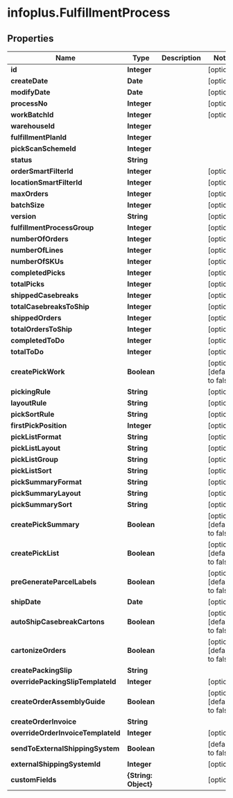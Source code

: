 # infoplus.FulfillmentProcess

## Properties
Name | Type | Description | Notes
------------ | ------------- | ------------- | -------------
**id** | **Integer** |  | [optional] 
**createDate** | **Date** |  | [optional] 
**modifyDate** | **Date** |  | [optional] 
**processNo** | **Integer** |  | [optional] 
**workBatchId** | **Integer** |  | [optional] 
**warehouseId** | **Integer** |  | 
**fulfillmentPlanId** | **Integer** |  | 
**pickScanSchemeId** | **Integer** |  | 
**status** | **String** |  | 
**orderSmartFilterId** | **Integer** |  | [optional] 
**locationSmartFilterId** | **Integer** |  | [optional] 
**maxOrders** | **Integer** |  | [optional] 
**batchSize** | **Integer** |  | [optional] 
**version** | **String** |  | [optional] 
**fulfillmentProcessGroup** | **Integer** |  | [optional] 
**numberOfOrders** | **Integer** |  | [optional] 
**numberOfLines** | **Integer** |  | [optional] 
**numberOfSKUs** | **Integer** |  | [optional] 
**completedPicks** | **Integer** |  | [optional] 
**totalPicks** | **Integer** |  | [optional] 
**shippedCasebreaks** | **Integer** |  | [optional] 
**totalCasebreaksToShip** | **Integer** |  | [optional] 
**shippedOrders** | **Integer** |  | [optional] 
**totalOrdersToShip** | **Integer** |  | [optional] 
**completedToDo** | **Integer** |  | [optional] 
**totalToDo** | **Integer** |  | [optional] 
**createPickWork** | **Boolean** |  | [optional] [default to false]
**pickingRule** | **String** |  | [optional] 
**layoutRule** | **String** |  | [optional] 
**pickSortRule** | **String** |  | [optional] 
**firstPickPosition** | **Integer** |  | [optional] 
**pickListFormat** | **String** |  | [optional] 
**pickListLayout** | **String** |  | [optional] 
**pickListGroup** | **String** |  | [optional] 
**pickListSort** | **String** |  | [optional] 
**pickSummaryFormat** | **String** |  | [optional] 
**pickSummaryLayout** | **String** |  | [optional] 
**pickSummarySort** | **String** |  | [optional] 
**createPickSummary** | **Boolean** |  | [optional] [default to false]
**createPickList** | **Boolean** |  | [optional] [default to false]
**preGenerateParcelLabels** | **Boolean** |  | [optional] [default to false]
**shipDate** | **Date** |  | [optional] 
**autoShipCasebreakCartons** | **Boolean** |  | [optional] [default to false]
**cartonizeOrders** | **Boolean** |  | [optional] [default to false]
**createPackingSlip** | **String** |  | 
**overridePackingSlipTemplateId** | **Integer** |  | [optional] 
**createOrderAssemblyGuide** | **Boolean** |  | [optional] [default to false]
**createOrderInvoice** | **String** |  | 
**overrideOrderInvoiceTemplateId** | **Integer** |  | [optional] 
**sendToExternalShippingSystem** | **Boolean** |  | [default to false]
**externalShippingSystemId** | **Integer** |  | [optional] 
**customFields** | **{String: Object}** |  | [optional] 


